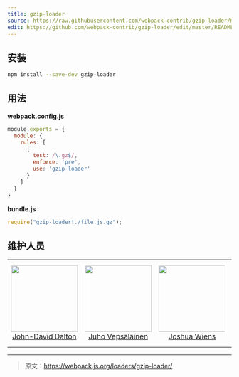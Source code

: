 ```yaml
---
title: gzip-loader
source: https://raw.githubusercontent.com/webpack-contrib/gzip-loader/master/README.md
edit: https://github.com/webpack-contrib/gzip-loader/edit/master/README.md
---
```

## 安装

```bash
npm install --save-dev gzip-loader
```

## 用法

**webpack.config.js**

```js
module.exports = {
  module: {
    rules: [
      {
        test: /\.gz$/,
        enforce: 'pre',
        use: 'gzip-loader'
      }
    ]
  }
}
```

**bundle.js**

```js
require("gzip-loader!./file.js.gz");
```

## 维护人员

<table>
  <tbody>
    <tr>
      <td align="center">
        <a href="https://github.com/jdalton">
          <img width="150" height="150" src="https://avatars.githubusercontent.com/u/4303?v=3&s=150">
          </br>
          John-David Dalton
        </a>
      </td>
      <td align="center">
        <a href="https://github.com/bebraw">
          <img width="150" height="150" src="https://github.com/bebraw.png?v=3&s=150">
          </br>
          Juho Vepsäläinen
        </a>
      </td>
      <td align="center">
        <a href="https://github.com/d3viant0ne">
          <img width="150" height="150" src="https://github.com/d3viant0ne.png?v=3&s=150">
          </br>
          Joshua Wiens
        </a>
      </td>
      <td align="center">
        <a href="https://github.com/michael-ciniawsky">
          <img width="150" height="150" src="https://github.com/michael-ciniawsky.png?v=3&s=150">
          </br>
          Michael Ciniawsky
        </a>
      </td>
      <td align="center">
        <a href="https://github.com/evilebottnawi">
          <img width="150" height="150" src="https://github.com/evilebottnawi.png?v=3&s=150">
          </br>
          Alexander Krasnoyarov
        </a>
      </td>
    </tr>
  <tbody>
</table>

[npm]: https://img.shields.io/npm/v/gzip-loader.svg
[npm-url]: https://npmjs.com/package/gzip-loader

[deps]: https://david-dm.org/webpack-contrib/gzip-loader.svg
[deps-url]: https://david-dm.org/webpack-contrib/gzip-loader

[chat]: https://img.shields.io/badge/gitter-webpack%2Fwebpack-brightgreen.svg
[chat-url]: https://gitter.im/webpack/webpack

[test]: http://img.shields.io/travis/webpack-contrib/gzip-loader.svg
[test-url]: https://travis-ci.org/webpack-contrib/gzip-loader

[cover]: https://codecov.io/gh/webpack-contrib/gzip-loader/branch/master/graph/badge.svg
[cover-url]: https://codecov.io/gh/webpack-contrib/gzip-loader

***

> 原文：https://webpack.js.org/loaders/gzip-loader/
